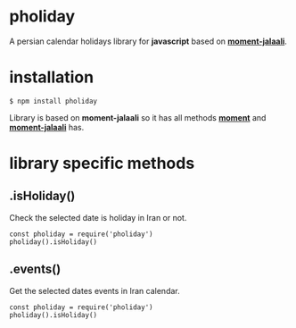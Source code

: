 # pholiday
A persian calendar holidays library for **javascript** based on [**moment-jalaali**](https://github.com/jalaali/moment-jalaali).

# installation
```
$ npm install pholiday
```

Library is based on **moment-jalaali** so it has all methods [**moment**](https://momentjs.com/) and [**moment-jalaali**](https://github.com/jalaali/moment-jalaali) has.

# library specific methods

## .isHoliday()
Check the selected date is holiday in Iran or not.
```
const pholiday = require('pholiday')
pholiday().isHoliday()
```

## .events()
Get the selected dates events in Iran calendar.
```
const pholiday = require('pholiday')
pholiday().isHoliday()
```